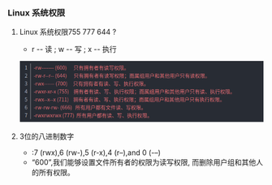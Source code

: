 ### Linux 系统权限

1. Linux 系统权限755 777 644 ?

   + r -- 读 ; w -- 写 ; x -- 执行

   ![linux_chmod.png](/8.3网易/linux_chmod.png)
   
2. 3位的八进制数字

   - :7 (rwx),6 (rw-),5 (r-x),4 (r–),and 0 (-–)
   - “600”,我们能够设置文件所有者的权限为读写权限, 而删除用户组和其他人的所有权限。

